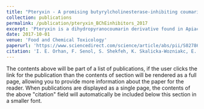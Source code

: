 ```yaml
---
title: "Pteryxin - A promising butyrylcholinesterase-inhibiting coumarin derivative from Mutellina purpurea."
collection: publications
permalink: /publication/pteryxin_BChEinhibitors_2017
excerpt: 'Pteryxin is a dihydropyranocoumarin derivative found in Apiaceae family. In this study, pteryxin, which was previously isolated from the fruits of Mutellina purpurea, was investigated for its inhibitory potential against acetylcholinesterase (AChE) and butyrylcholinesterase (BChE), which are the key enzymes in the pathology of Alzheimer's disease (AD). The compound was tested in vitro using ELISA microplate reader at 100 μg/ml and found to cause 9.30 ± 1.86% and 91.62 ± 1.53% inhibition against AChE and BChE, respectively. According to our results, pteryxin (IC50 = 12.96 ± 0.70 μg/ml) was found to be a more active inhibitor of BChE than galanthamine (IC50 = 22.16 ± 0.91 μg/ml; 81.93± 2.52% of inhibition at 100 μg/ml). Further study on pteryxin using molecular docking experiments revealed different possible binding modes with both polar and hydrophobic interactions inside the binding pocket of BChE. Top docking solution points out to the formation of two hydrogen bonds with the catalytic residues S198 and H438 of BChE as well as a strong π - π stacking with W231.'
date: 2017-10-01
venue: 'Food and Chemical Toxicology'
paperurl: 'https://www.sciencedirect.com/science/article/abs/pii/S0278691517301096'
citation: 'I. E. Orhan, F. Senol, S. Shekfeh, K. Skalicka-Wozniakc, E. Banoglu, Pteryxin - A promising butyrylcholinesterase-inhibiting coumarin derivative from Mutellina purpurea. 2017, Food. Chem. Tox., 109, 970-974.'
---
```


The contents above will be part of a list of publications, if the user clicks the link for the publication than the contents of section will be rendered as a full page, allowing you to provide more information about the paper for the reader. When publications are displayed as a single page, the contents of the above "citation" field will automatically be included below this section in a smaller font.
